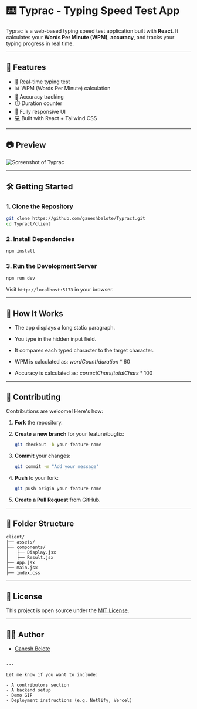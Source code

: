 # ⌨️ Typrac - Typing Speed Test App

Typrac is a web-based typing speed test application built with **React**. It calculates your **Words Per Minute (WPM)**, **accuracy**, and tracks your typing progress in real time.

---

## 🚀 Features

- 📝 Real-time typing test
- 📊 WPM (Words Per Minute) calculation
- 🎯 Accuracy tracking
- ⏱️ Duration counter
- 🔄 Fully responsive UI
- 💻 Built with React + Tailwind CSS

---

## 📷 Preview

![Screenshot of Typrac](./screenshot.png)

---

## 🛠️ Getting Started

### 1. Clone the Repository

```bash
git clone https://github.com/ganeshbelote/Typract.git
cd Typract/client
````

### 2. Install Dependencies

```bash
npm install
```

### 3. Run the Development Server

```bash
npm run dev
```

Visit `http://localhost:5173` in your browser.

---

## 🧠 How It Works

* The app displays a long static paragraph.

* You type in the hidden input field.

* It compares each typed character to the target character.

* WPM is calculated as:
  $`wordCount / duration * 60`$

* Accuracy is calculated as:
  $`correctChars / totalChars * 100`$

---

## 🤝 Contributing

Contributions are welcome! Here's how:

1. **Fork** the repository.
2. **Create a new branch** for your feature/bugfix:

   ```bash
   git checkout -b your-feature-name
   ```
3. **Commit** your changes:

   ```bash
   git commit -m "Add your message"
   ```
4. **Push** to your fork:

   ```bash
   git push origin your-feature-name
   ```
5. **Create a Pull Request** from GitHub.

---

## 📂 Folder Structure

```
client/
├── assets/
├── components/
│   ├── Display.jsx
│   ├── Result.jsx
├── App.jsx
├── main.jsx
├── index.css
```

---

## 📄 License

This project is open source under the [MIT License](./LICENSE).

---

## 🙋‍♂️ Author

* [Ganesh Belote](https://github.com/ganeshbelote)

```

---

Let me know if you want to include:

- A contributors section
- A backend setup
- Demo GIF
- Deployment instructions (e.g. Netlify, Vercel)
```
